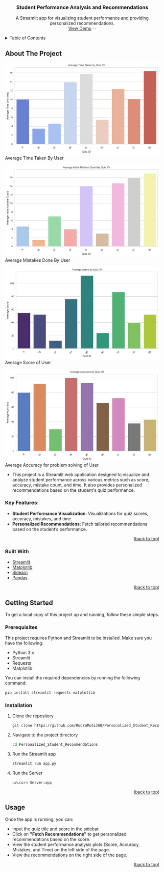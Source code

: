 <div align="center">
  <h3 align="center">Student Performance Analysis and Recommendations</h3>

  <p align="center">
    A Streamlit app for visualizing student performance and providing personalized recommendations.
    <br />
    <a href="https://drive.google.com/file/d/1QlA72cfUAUsV8plKaY2uaXlpn4TqQ5c6/view?usp=sharing">View Demo</a>
    &middot;
    &middot;
  </p>
</div>

<!-- TABLE OF CONTENTS -->
<details>
  <summary>Table of Contents</summary>
  <ol>
    <li>
      <a href="#about-the-project">About The Project</a>
      <ul>
        <li><a href="#built-with">Built With</a></li>
      </ul>
    </li>
    <li>
      <a href="#getting-started">Getting Started</a>
      <ul>
        <li><a href="#prerequisites">Prerequisites</a></li>
        <li><a href="#installation">Installation</a></li>
      </ul>
    </li>
    <li><a href="#usage">Usage</a></li>
    <li><a href="#roadmap">Roadmap</a></li>
    <li><a href="#contributing">Contributing</a></li>
    <li><a href="#license">License</a></li>
    <li><a href="#contact">Contact</a></li>
    <li><a href="#acknowledgments">Acknowledgments</a></li>
  </ol>
</details>

<!-- ABOUT THE PROJECT -->

## About The Project

[![Average Time Taken by user](img_vid\Time.png)](img_vid\Time.png)
Average Time Taken By User

[![Average Initial Mistake Done by user](img_vid\Mistake.png)](img_vid\Mistake.png)
Average Mistakes Done By User

[![Average Score of user](img_vid\Avg_Score.png)](img_vid\Avg_Score.png)
Average Score of User

[![Average Accuracy of user](img_vid\Avg_Acc.png)](img_vid\Avg_Acc.png)
Average Accuracy for problem solving of User

- This project is a Streamlit web application designed to visualize and analyze student performance across various metrics such as score, accuracy, mistake count, and time. It also provides personalized recommendations based on the student's quiz performance.

### Key Features:

- **Student Performance Visualization**: Visualizations for quiz scores, accuracy, mistakes, and time.
- **Personalized Recommendations**: Fetch tailored recommendations based on the student’s performance.

<p align="right">(<a href="#readme-top">back to top</a>)</p>

### Built With

- [Streamlit](https://streamlit.io/)
- [Matplotlib](https://matplotlib.org/)
- [Sklearn](https://scikit-learn.org/)
- [Pandas](https://pandas.pydata.org/)

<p align="right">(<a href="#readme-top">back to top</a>)</p>

<!-- GETTING STARTED -->

## Getting Started

To get a local copy of this project up and running, follow these simple steps.

### Prerequisites

This project requires Python and Streamlit to be installed. Make sure you have the following:

- Python 3.x
- Streamlit
- Requests
- Matplotlib

You can install the required dependencies by running the following command:

```bash
pip install streamlit requests matplotlib
```

### Installation

1. Clone the repository
   ```bash
   git clone https://github.com/RudraModi360/Personalized_Student_Recommendations.git
   ```
2. Navigate to the project directory
   ```bash
   cd Personalized_Student_Recommendations
   ```
3. Run the Streamlit app
   ```bash
   streamlit run app.py
   ```
4. Run the Server
   ```bash
   uvicorn Server:app
   ```

<p align="right">(<a href="#readme-top">back to top</a>)</p>

<!-- USAGE EXAMPLES -->

## Usage

Once the app is running, you can:

- Input the quiz title and score in the sidebar.
- Click on **"Fetch Recommendations"** to get personalized recommendations based on the score.
- View the student performance analysis plots (Score, Accuracy, Mistakes, and Time) on the left side of the page.
- View the recommendations on the right side of the page.

<p align="right">(<a href="#readme-top">back to top</a>)</p>
